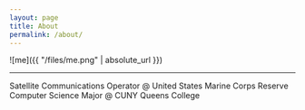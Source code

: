 ```yaml
---
layout: page
title: About
permalink: /about/
---
```



![me]({{ "/files/me.png" | absolute_url }})</br>
___
Satellite Communications Operator @ United States Marine Corps Reserve
Computer Science Major @ CUNY Queens College


